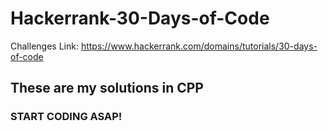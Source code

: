 # Hackerrank-30-Days-of-Code
Challenges Link: https://www.hackerrank.com/domains/tutorials/30-days-of-code

## These are my solutions in CPP
### START CODING ASAP!

